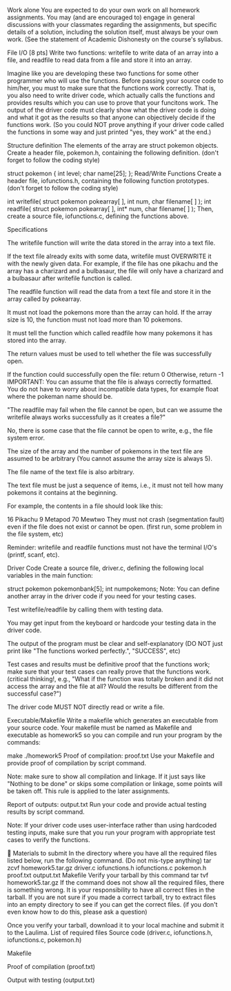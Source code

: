 Work alone
You are expected to do your own work on all homework assignments. You may (and are encouraged to) engage in general discussions with your classmates regarding the assignments, but specific details of a solution, including the solution itself, must always be your own work. (See the statement of Academic Dishonesty on the course's syllabus.

File I/O [8 pts]
Write two functions: writefile to write data of an array into a file, and readfile to read data from a file and store it into an array.

Imagine like you are developing these two functions for some other programmer who will use the functions. Before passing your source code to him/her, you must to make sure that the functions work correctly. That is, you also need to write driver code, which actually calls the functions and provides results which you can use to prove that your funcitons work. The output of the driver code must clearly show what the driver code is doing and what it got as the results so that anyone can objectively decide if the functions work. (So you could NOT prove anything if your driver code called the functions in some way and just printed "yes, they work" at the end.)

Structure definition
The elements of the array are struct pokemon objects. Create a header file, pokemon.h, containing the following definition. (don't forget to follow the coding style)

struct pokemon
{
    int                level;
    char               name[25];
};
Read/Write Functions
Create a header file, iofunctions.h, containing the following function prototypes. (don't forget to follow the coding style)

int writefile( struct pokemon pokearray[ ], int num, char filename[ ] );
int readfile( struct pokemon pokearray[ ], int* num, char filename[ ] );
Then, create a source file, iofunctions.c, defining the functions above.

Specifications

The writefile function will write the data stored in the array into a text file.

If the text file already exits with some data, writefile must OVERWRITE it with the newly given data. For example, if the file has one pikachu and the array has a charizard and a bulbasaur, the file will only have a charizard and a bulbasaur after writefile function is called.

The readfile function will read the data from a text file and store it in the array called by pokearray.

It must not load the pokemons more than the array can hold. If the array size is 10, the function must not load more than 10 pokemons.

It must tell the function which called readfile how many pokemons it has stored into the array.

The return values must be used to tell whether the file was successfully open.

If the function could successfully open the file: return 0
Otherwise, return -1
IMPORTANT: You can assume that the file is always correctly formatted. You do not have to worry about incompatible data types, for example float where the pokeman name should be.

"The readfile may fail when the file cannot be open, but can we assume the writefile always works successfully as it creates a file?"

No, there is some case that the file cannot be open to write, e.g., the file system error.

The size of the array and the number of pokemons in the text file are assumed to be arbitrary (You cannot assume the array size is always 5).

The file name of the text file is also arbitrary.

The text file must be just a sequence of items, i.e., it must not tell how many pokemons it contains at the beginning.

For example, the contents in a file should look like this:

16
Pikachu
9
Metapod
70
Mewtwo
They must not crash (segmentation fault) even if the file does not exist or cannot be open. (first run, some problem in the file system, etc)

Reminder: writefile and readfile functions must not have the terminal I/O's (printf, scanf, etc).

Driver Code
Create a source file, driver.c, defining the following local variables in the main function:

struct pokemon pokemonbank[5];
int numpokemons;
Note: You can define another array in the driver code if you need for your testing cases.

Test writefile/readfile by calling them with testing data.

You may get input from the keyboard or hardcode your testing data in the driver code.

The output of the program must be clear and self-explanatory (DO NOT just print like "The functions worked perfectly.", "SUCCESS", etc)

Test cases and results must be definitive proof that the functions work; make sure that your test cases can really prove that the functions work. (critical thinking!, e.g., "What if the function was totally broken and it did not access the array and the file at all? Would the results be different from the successful case?")

The driver code MUST NOT directly read or write a file.

Executable/Makefile
Write a makefile which generates an executable from your source code. Your makefile must be named as Makefile and executable as homework5 so you can compile and run your program by the commands:

make
./homework5
Proof of compilation: proof.txt
Use your Makefile and provide proof of compilation by script command.

Note: make sure to show all compilation and linkage. If it just says like "Nothing to be done" or skips some compilation or linkage, some points will be taken off. This rule is applied to the later assignments.

Report of outputs: output.txt
Run your code and provide actual testing results by script command.

Note: If your driver code uses user-interface rather than using hardcoded testing inputs, make sure that you run your program with appropriate test cases to verify the functions.

📮 Materials to submit
In the directory where you have all the required files listed below, run the following command. (Do not mis-type anything)
tar zcvf homework5.tar.gz driver.c iofunctions.h iofunctions.c pokemon.h proof.txt output.txt Makefile
Verify your tarball by this command
tar tvf homework5.tar.gz
If the command does not show all the required files, there is something wrong. It is your responsibility to have all correct files in the tarball. If you are not sure if you made a correct tarball, try to extract files into an empty directory to see if you can get the correct files. (if you don't even know how to do this, please ask a question)

Once you verify your tarball, download it to your local machine and submit it to the Laulima.
List of required files
Source code (driver.c, iofunctions.h, iofunctions.c, pokemon.h)

Makefile

Proof of compilation (proof.txt)

Output with testing (output.txt)
